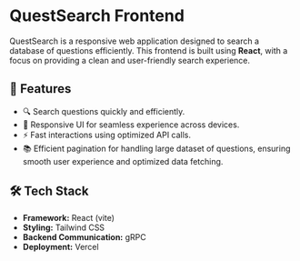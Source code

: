 # QuestSearch Frontend

QuestSearch is a responsive web application designed to search a database of questions efficiently. This frontend is built using **React**, with a focus on providing a clean and user-friendly search experience.

## 🚀 Features

- 🔍 Search questions quickly and efficiently.
- 📄 Responsive UI for seamless experience across devices.
- ⚡ Fast interactions using optimized API calls.
- 📚 Efficient pagination for handling large dataset of questions, ensuring smooth user experience and optimized data fetching.

## 🛠️ Tech Stack

- **Framework:** React (vite)
- **Styling:** Tailwind CSS
- **Backend Communication:** gRPC
- **Deployment:** Vercel

